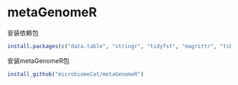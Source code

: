 # metaGenomeR

安装依赖包

``` R
install.packages(c("data.table", "stringr", "tidyfst", "magrittr", "tibble"))
```

安装metaGenomeR包

``` R
install_github("microbiomeCat/metaGenomeR")
```

